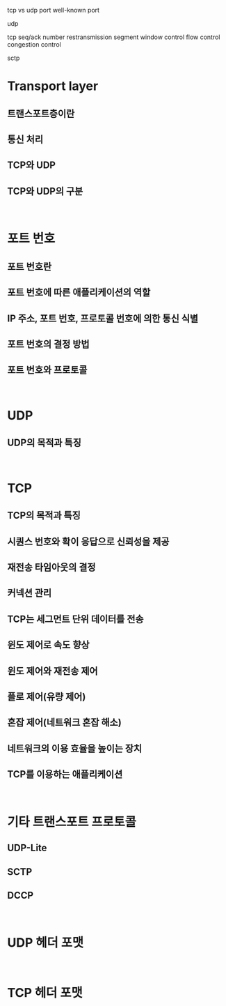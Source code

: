 tcp vs udp
port
well-known port

udp

tcp
seq/ack number
restransmission
segment
window control
flow control
congestion control

sctp

# Transport layer
## 트랜스포트층이란
## 통신 처리
## TCP와 UDP
## TCP와 UDP의 구분
<br/>

# 포트 번호
## 포트 번호란
## 포트 번호에 따른 애플리케이션의 역할
## IP 주소, 포트 번호, 프로토콜 번호에 의한 통신 식별
## 포트 번호의 결정 방법
## 포트 번호와 프로토콜
<br/>

# UDP
## UDP의 목적과 특징
<br/>

# TCP
## TCP의 목적과 특징
## 시퀀스 번호와 확이 응답으로 신뢰성을 제공
## 재전송 타임아웃의 결정
## 커넥션 관리
## TCP는 세그먼트 단위 데이터를 전송
## 윈도 제어로 속도 향상
## 윈도 제어와 재전송 제어
## 플로 제어(유량 제어)
## 혼잡 제어(네트워크 혼잡 해소)
## 네트워크의 이용 효율을 높이는 장치
## TCP를 이용하는 애플리케이션
<br/>

# 기타 트랜스포트 프로토콜
## UDP-Lite
## SCTP
## DCCP
<br/>

# UDP 헤더 포맷
<br/>

# TCP 헤더 포맷
<br/>
